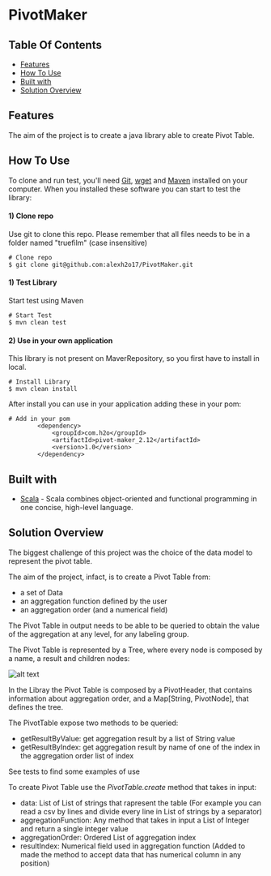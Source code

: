 # PivotMaker
## Table Of Contents

<!-- START doctoc generated TOC please keep comment here to allow auto update -->
<!-- DON'T EDIT THIS SECTION, INSTEAD RE-RUN doctoc TO UPDATE -->

- [Features](#features)
- [How To Use](#how-to-use)
- [Built with](#built-with)
- [Solution Overview](#solution-overview)

<!-- END doctoc generated TOC please keep comment here to allow auto update -->


## Features

The aim of the project is to create a java library able to create Pivot Table.

## How To Use

To clone and run test, you'll need [Git](https://git-scm.com), [wget](https://www.gnu.org/software/wget/) and [Maven](https://maven.apache.org/)  installed on your computer. When you installed these software you can start to test the library:

#### 1) Clone repo
Use git to clone this repo. Please remember that all files needs to be in a folder named "truefilm" (case insensitive)
```shell script
# Clone repo
$ git clone git@github.com:alexh2o17/PivotMaker.git
```
#### 1) Test Library
Start test using Maven

```shell script
# Start Test
$ mvn clean test
```
#### 2) Use in your own application
This library is not present on MaverRepository, so you first have to install in local.
```shell script
# Install Library
$ mvn clean install
```

After install you can use in your application adding these in your pom:
```shell script
# Add in your pom
        <dependency>
            <groupId>com.h2o</groupId>
            <artifactId>pivot-maker_2.12</artifactId>
            <version>1.0</version>
        </dependency>
```

## Built with 

- [Scala](https://www.scala-lang.org/) - Scala combines object-oriented and functional programming in one concise, high-level language.


## Solution Overview

The biggest challenge of this project was the choice of the data model to represent the pivot table.

The aim of the project, infact, is to create a Pivot Table from: 
* a set of Data
* an aggregation function defined by the user
* an aggregation order (and a numerical field)

The Pivot Table in output needs to be able to be queried to obtain the value of the aggregation at any level, for any labeling group.

The Pivot Table is represented by a Tree, where every node is composed by a name, a result and children nodes:

![alt text](https://ibb.co/hRYTGsK)

In the Libray the Pivot Table is composed by a PivotHeader, that contains information about aggregation order, and a Map[String, PivotNode], that defines the tree.

The PivotTable expose two methods to be queried:
* getResultByValue: get aggregation result by a list of String value
* getResultByIndex: get aggregation result by name of one of the index in the aggregation order list of index

See tests to find some examples of use

To create Pivot Table use the *PivotTable.create* method that takes in input:
* data: List of List of strings that rapresent the table (For example you can read a csv by lines and divide every line in List of strings by a separator)
* aggregationFunction: Any method that takes in input a List of Integer and return a single integer value
* aggregationOrder: Ordered List of aggregation index
* resultIndex: Numerical field used in aggregation function (Added to made the method to accept data that has numerical column in any position)
